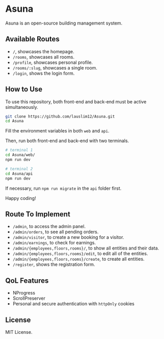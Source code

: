# Asuna

Asuna is an open-source building management system.

## Available Routes

- `/`, showcases the homepage.
- `/rooms`, showcases all rooms.
- `/profile`, showcases personal profile.
- `/rooms/:slug`, showcases a single room.
- `/login`, shows the login form.

## How to Use

To use this repository, both front-end and back-end must be active simultaneously.

```bash
git clone https://github.com/lauslim12/Asuna.git
cd Asuna
```

Fill the environment variables in both `web` and `api`.

Then, run both front-end and back-end with two terminals.

```bash
# terminal 1
cd Asuna/web/
npm run dev

# terminal 2
cd Asuna/api
npm run dev
```

If necessary, run `npm run migrate` in the `api` folder first.

Happy coding!

## Route To Implement

- `/admin`, to access the admin panel.
- `/admin/orders`, to see all pending orders.
- `/admin/visitor`, to create a new booking for a visitor.
- `/admin/earnings`, to check for earnings.
- `/admin/{employees,floors,rooms}/`, to show all entities and their data.
- `/admin/{employees,floors,rooms}/edit`, to edit all of the entities.
- `/admin/{employees,floors,rooms}/create`, to create all entities.
- `/register`, shows the registration form.

## QoL Features

- NProgress
- ScrollPreserver
- Personal and secure authentication with `httpOnly` cookies

## License

MIT License.
